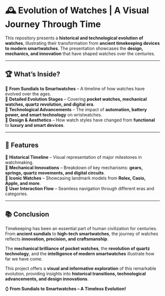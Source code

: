 # 🕰 Evolution of Watches | A Visual Journey Through Time  

This repository presents a **historical and technological evolution of watches**, illustrating their transformation from **ancient timekeeping devices to modern smartwatches**. The presentation showcases the **design, mechanics, and innovation** that have shaped watches over the centuries.  

---

## 🏆 What’s Inside?  

🔸 **From Sundials to Smartwatches** – A timeline of how watches have evolved over the ages.  
🔸 **Detailed Evolution Stages** – Covering **pocket watches, mechanical watches, quartz revolution, and digital era**.  
🔸 **Technological Advancements** – The impact of **automation, battery power, and smart technology** on wristwatches.  
🔸 **Design & Aesthetics** – How watch styles have changed from **functional** to **luxury and smart devices**.  

---

## 🌟 Features  

🔹 **Historical Timeline** – Visual representation of major milestones in watchmaking.  
🔹 **Mechanical Innovations** – Breakdown of key mechanisms: **gears, springs, quartz movements, and digital circuits**.  
🔹 **Iconic Watches** – Showcasing landmark models from **Rolex, Casio, Apple, and more**.  
🔹 **User Interaction Flow** – Seamless navigation through different eras and categories.  

---

## 📚 Conclusion  

Timekeeping has been an essential part of human civilization for centuries. From **ancient sundials** to **high-tech smartwatches**, the journey of watches reflects **innovation, precision, and craftsmanship**.  

The **mechanical brilliance of pocket watches**, the **revolution of quartz technology**, and the **intelligence of modern smartwatches** illustrate how far we have come.  

This project offers a **visual and informative exploration** of this remarkable evolution, providing insights into **historical transitions, technological advancements, and design innovations**.  

⌚ **From Sundials to Smartwatches – A Timeless Evolution!**  


